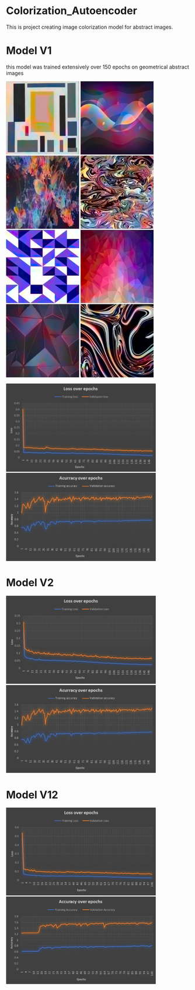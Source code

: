# Colorization_Autoencoder
This is project creating image colorization model for abstract images.


# Model V1

this model was trained extensively over 150 epochs on geometrical abstract images

<img src="result/col_imgV1-1.png" width=200> <img src="result/col_imgV1-2.png" width=200> <img src="result/col_imgV1-3.png" width=200> <img src="result/col_imgV1-4.png" width=200> <img src="result/col_imgV1-5.png" width=200> <img src="result/col_imgV1-6.png" width=200> <img src="result/col_imgV1-7.png" width=200> <img src="result/col_imgV1-8.png" width=200> 

<img src="images/v1-loss.png" width=410>  <img src="images/v1-accuracy.png" width=410>

# Model V2

<img src="images/v2-loss.png" width=410>  <img src="images/v1-accuracy.png" width=410>

# Model V12

<img src="images/v12-loss.png" width=410>  <img src="images/v12-accuracy.png" width=410>
